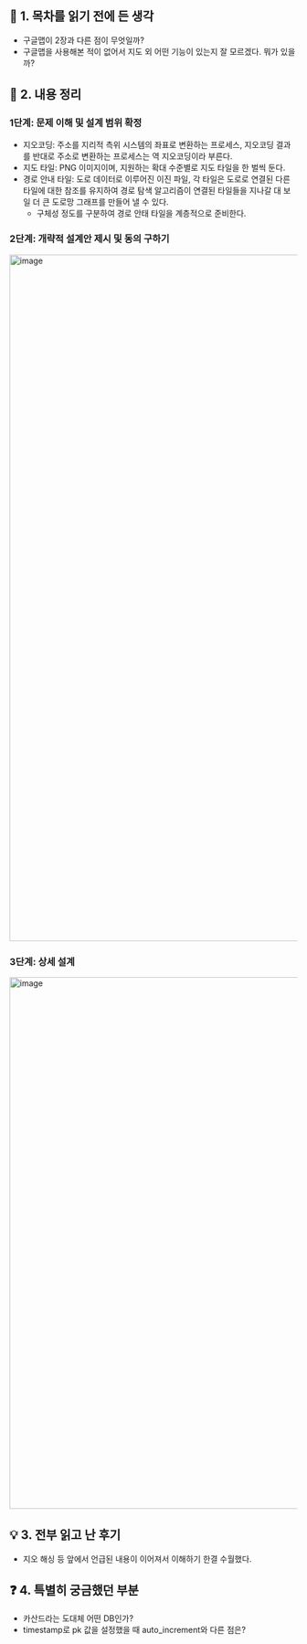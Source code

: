 ## 📖 1. 목차를 읽기 전에 든 생각
- 구글맵이 2장과 다른 점이 무엇일까?
- 구글맵을 사용해본 적이 없어서 지도 외 어떤 기능이 있는지 잘 모르겠다. 뭐가 있을까?

## 📝 2. 내용 정리
### 1단계: 문제 이해 및 설계 범위 확정
- 지오코딩: 주소를 지리적 측위 시스템의 좌표로 변환하는 프로세스, 지오코딩 결과를 반대로 주소로 변환하는 프로세스는 역 지오코딩이라 부른다.
- 지도 타일: PNG 이미지이며, 지원하는 확대 수준별로 지도 타일을 한 벌씩 둔다.
- 경로 안내 타일: 도로 데이터로 이루어진 이진 파일, 각 타일은 도로로 연결된 다른 타일에 대한 참조를 유지하여 경로 탐색 알고리즘이 연결된 타일들을 지나갈 대 보일 더 큰 도로망 그래프를 만들어 낼 수 있다.
  - 구체성 정도를 구분하여 경로 안태 타일을 계층적으로 준비한다.

### 2단계: 개략적 설계안 제시 및 동의 구하기
<img width="1202" alt="image" src="https://github.com/user-attachments/assets/e5c89819-158f-4cd6-b201-542d50dff17c" />

### 3단계: 상세 설계
<img width="931" alt="image" src="https://github.com/user-attachments/assets/baf58412-de0c-4dc6-8685-36bc67afcac0" />


## 💡 3. 전부 읽고 난 후기
- 지오 해싱 등 앞에서 언급된 내용이 이어져서 이해하기 한결 수월했다.

## ❓ 4. 특별히 궁금했던 부분
- 카산드라는 도대체 어떤 DB인가?
- timestamp로 pk 값을 설정했을 때 auto_increment와 다른 점은?
